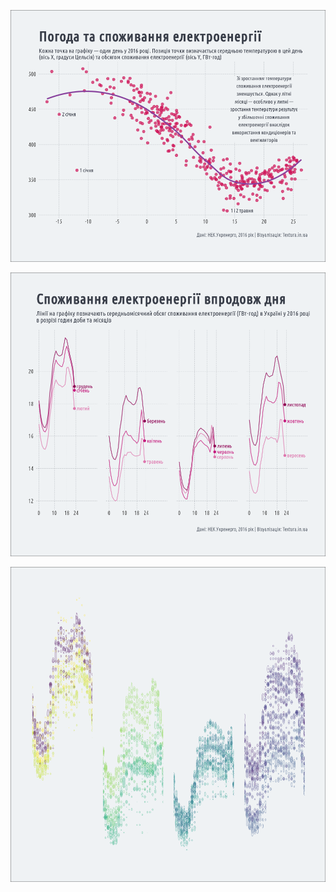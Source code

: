 ![](https://github.com/andriy-gazin/electricity/raw/master/weather_vs_consumption.png)

![](https://github.com/andriy-gazin/electricity/raw/master/consumption_by_month%26hour.png)

![](https://github.com/andriy-gazin/electricity/raw/master/dataart_02.png)
